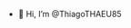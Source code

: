 - 👋 Hi, I’m @ThiagoTHAEU85

<!---
ThiagoTHAEU85/ThiagoTHAEU85 is a ✨ special ✨ repository because its `README.md` (this file) appears on your GitHub profile.
You can click the Preview link to take a look at your changes.
--->
